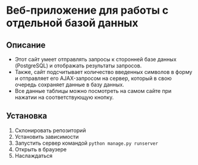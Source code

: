 # Веб-приложение для работы с отдельной базой данных

## Описание
- Этот сайт умеет отправлять запросы к сторонней базе данных (PostgreSQL) и отображать результаты запросов.
- Также, сайт подсчитывает количество введенных символов в форму и отправляет его AJAX-запросом на сервер, который в свою очередь сохраняет данные в базу данных.
- Все данные таблицы можно посмотреть на самом сайте при нажатии на соответствующую кнопку.

## Установка
1. Склонировать репозиторий
2. Установить зависимости
3. Запустить сервер командой `python manage.py runserver`
4. Открыть в браузере
5. Наслаждаться